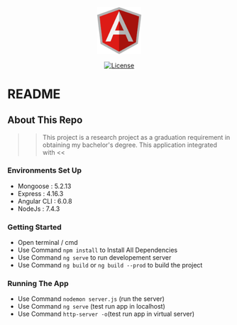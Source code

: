 <p align="center"><img src="https://github.com/abdillahsatari/SAMPLE-MEAN-STACK-PROJECT/blob/master/src/assets/angular-icon.svg" width="100"></p>
<p align="center">
<a href="https://packagist.org/packages/laravel/framework"><img src="https://poser.pugx.org/laravel/framework/license.svg" alt="License"></a>
</p>

# README

## About This Repo ##

>> This project is a research project as a graduation requirement in obtaining my bachelor's degree. This application integrated with <<

### Environments Set Up

* Mongoose    : 5.2.13
* Express     : 4.16.3
* Angular CLI : 6.0.8
* NodeJs      : 7.4.3

### Getting Started

* Open terminal / cmd
* Use Command `npm install` to Install All Dependencies
* Use Command `ng serve` to run developement server
* Use Command `ng build` or `ng build --prod` to build the project

### Running The App
* Use Command `nodemon server.js` (run the server)
* Use Command `ng serve` (test run app in localhost)
* Use Command `http-server -o`(test run app in virtual server)
